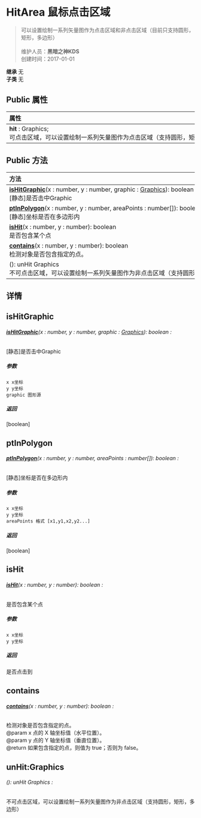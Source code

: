 # HitArea 鼠标点击区域
>可以设置绘制一系列矢量图作为点击区域和非点击区域（目前只支持圆形，矩形，多边形）<br><br>
>维护人员：**黑暗之神KDS**  
>创建时间：2017-01-01

**继承**  无<br>
**子类**  无<br>
## **Public 属性**
|<div style="width:1000px;text-align:left">属性</div>   |
| ---  |
| **hit** : Graphics;<br>可点击区域，可以设置绘制一系列矢量图作为点击区域（支持圆形，矩形，多边形）  |

## Public 方法
|<div style="width:1000px;text-align:left" >方法</div>   |
| ---  |
| **[isHitGraphic](#ishitgraphic)**(x : number,  y : number,  graphic : [Graphics](/zh_hans/library/2d/client/lib/graphics)): boolean<br>[静态]是否击中Graphic
| **[ptInPolygon](#ptinpolygon)**(x : number,  y : number,  areaPoints : number[]): boolean<br>[静态]坐标是否在多边形内
| **[isHit](#ishit)**(x : number,  y : number): boolean<br>是否包含某个点
| **[contains](#contains)**(x : number,  y : number): boolean<br>检测对象是否包含指定的点。
| (): unHit Graphics<br>不可点击区域，可以设置绘制一系列矢量图作为非点击区域（支持圆形，矩形，多边形）

## 详情



## isHitGraphic
###### **[isHitGraphic](#ishitgraphic)**(x : number,  y : number,  graphic : [Graphics](/zh_hans/library/2d/client/lib/graphics)): boolean :
[静态]是否击中Graphic
##### 参数
	x x坐标
	y y坐标
	graphic 图形源

##### 返回
[boolean]

## ptInPolygon
###### **[ptInPolygon](#ptinpolygon)**(x : number,  y : number,  areaPoints : number[]): boolean :
[静态]坐标是否在多边形内
##### 参数
	x x坐标
	y y坐标
	areaPoints 格式 [x1,y1,x2,y2...]

##### 返回
[boolean]

## isHit
###### **[isHit](#ishit)**(x : number,  y : number): boolean :
是否包含某个点
##### 参数
	x x坐标
	y y坐标

##### 返回
是否点击到

## contains
###### **[contains](#contains)**(x : number,  y : number): boolean :
检测对象是否包含指定的点。<br>
@param	x	点的 X 轴坐标值（水平位置）。<br>
@param	y	点的 Y 轴坐标值（垂直位置）。<br>
@return	如果包含指定的点，则值为 true；否则为 false。



## unHit:Graphics
###### (): unHit Graphics :
不可点击区域，可以设置绘制一系列矢量图作为非点击区域（支持圆形，矩形，多边形）





